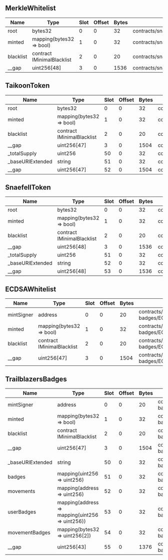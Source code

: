 ## MerkleWhitelist

| Name      | Type                       | Slot | Offset | Bytes | Contract                                               |
| --------- | -------------------------- | ---- | ------ | ----- | ------------------------------------------------------ |
| root      | bytes32                    | 0    | 0      | 32    | contracts/snaefell/MerkleWhitelist.sol:MerkleWhitelist |
| minted    | mapping(bytes32 => bool)   | 1    | 0      | 32    | contracts/snaefell/MerkleWhitelist.sol:MerkleWhitelist |
| blacklist | contract IMinimalBlacklist | 2    | 0      | 20    | contracts/snaefell/MerkleWhitelist.sol:MerkleWhitelist |
| \_\_gap   | uint256[48]                | 3    | 0      | 1536  | contracts/snaefell/MerkleWhitelist.sol:MerkleWhitelist |

## TaikoonToken

| Name              | Type                       | Slot | Offset | Bytes | Contract                                        |
| ----------------- | -------------------------- | ---- | ------ | ----- | ----------------------------------------------- |
| root              | bytes32                    | 0    | 0      | 32    | contracts/taikoon/TaikoonToken.sol:TaikoonToken |
| minted            | mapping(bytes32 => bool)   | 1    | 0      | 32    | contracts/taikoon/TaikoonToken.sol:TaikoonToken |
| blacklist         | contract IMinimalBlacklist | 2    | 0      | 20    | contracts/taikoon/TaikoonToken.sol:TaikoonToken |
| \_\_gap           | uint256[47]                | 3    | 0      | 1504  | contracts/taikoon/TaikoonToken.sol:TaikoonToken |
| \_totalSupply     | uint256                    | 50   | 0      | 32    | contracts/taikoon/TaikoonToken.sol:TaikoonToken |
| \_baseURIExtended | string                     | 51   | 0      | 32    | contracts/taikoon/TaikoonToken.sol:TaikoonToken |
| \_\_gap           | uint256[47]                | 52   | 0      | 1504  | contracts/taikoon/TaikoonToken.sol:TaikoonToken |

## SnaefellToken

| Name              | Type                       | Slot | Offset | Bytes | Contract                                           |
| ----------------- | -------------------------- | ---- | ------ | ----- | -------------------------------------------------- |
| root              | bytes32                    | 0    | 0      | 32    | contracts/snaefell/SnaefellToken.sol:SnaefellToken |
| minted            | mapping(bytes32 => bool)   | 1    | 0      | 32    | contracts/snaefell/SnaefellToken.sol:SnaefellToken |
| blacklist         | contract IMinimalBlacklist | 2    | 0      | 20    | contracts/snaefell/SnaefellToken.sol:SnaefellToken |
| \_\_gap           | uint256[48]                | 3    | 0      | 1536  | contracts/snaefell/SnaefellToken.sol:SnaefellToken |
| \_totalSupply     | uint256                    | 51   | 0      | 32    | contracts/snaefell/SnaefellToken.sol:SnaefellToken |
| \_baseURIExtended | string                     | 52   | 0      | 32    | contracts/snaefell/SnaefellToken.sol:SnaefellToken |
| \_\_gap           | uint256[48]                | 53   | 0      | 1536  | contracts/snaefell/SnaefellToken.sol:SnaefellToken |

## ECDSAWhitelist

| Name       | Type                       | Slot | Offset | Bytes | Contract                                                        |
| ---------- | -------------------------- | ---- | ------ | ----- | --------------------------------------------------------------- |
| mintSigner | address                    | 0    | 0      | 20    | contracts/trailblazers-badges/ECDSAWhitelist.sol:ECDSAWhitelist |
| minted     | mapping(bytes32 => bool)   | 1    | 0      | 32    | contracts/trailblazers-badges/ECDSAWhitelist.sol:ECDSAWhitelist |
| blacklist  | contract IMinimalBlacklist | 2    | 0      | 20    | contracts/trailblazers-badges/ECDSAWhitelist.sol:ECDSAWhitelist |
| \_\_gap    | uint256[47]                | 3    | 0      | 1504  | contracts/trailblazers-badges/ECDSAWhitelist.sol:ECDSAWhitelist |

## TrailblazersBadges

| Name              | Type                                            | Slot | Offset | Bytes | Contract                                                                |
| ----------------- | ----------------------------------------------- | ---- | ------ | ----- | ----------------------------------------------------------------------- |
| mintSigner        | address                                         | 0    | 0      | 20    | contracts/trailblazers-badges/TrailblazersBadges.sol:TrailblazersBadges |
| minted            | mapping(bytes32 => bool)                        | 1    | 0      | 32    | contracts/trailblazers-badges/TrailblazersBadges.sol:TrailblazersBadges |
| blacklist         | contract IMinimalBlacklist                      | 2    | 0      | 20    | contracts/trailblazers-badges/TrailblazersBadges.sol:TrailblazersBadges |
| \_\_gap           | uint256[47]                                     | 3    | 0      | 1504  | contracts/trailblazers-badges/TrailblazersBadges.sol:TrailblazersBadges |
| \_baseURIExtended | string                                          | 50   | 0      | 32    | contracts/trailblazers-badges/TrailblazersBadges.sol:TrailblazersBadges |
| badges            | mapping(uint256 => uint256)                     | 51   | 0      | 32    | contracts/trailblazers-badges/TrailblazersBadges.sol:TrailblazersBadges |
| movements         | mapping(address => uint256)                     | 52   | 0      | 32    | contracts/trailblazers-badges/TrailblazersBadges.sol:TrailblazersBadges |
| userBadges        | mapping(address => mapping(uint256 => uint256)) | 53   | 0      | 32    | contracts/trailblazers-badges/TrailblazersBadges.sol:TrailblazersBadges |
| movementBadges    | mapping(bytes32 => uint256[2])                  | 54   | 0      | 32    | contracts/trailblazers-badges/TrailblazersBadges.sol:TrailblazersBadges |
| \_\_gap           | uint256[43]                                     | 55   | 0      | 1376  | contracts/trailblazers-badges/TrailblazersBadges.sol:TrailblazersBadges |
